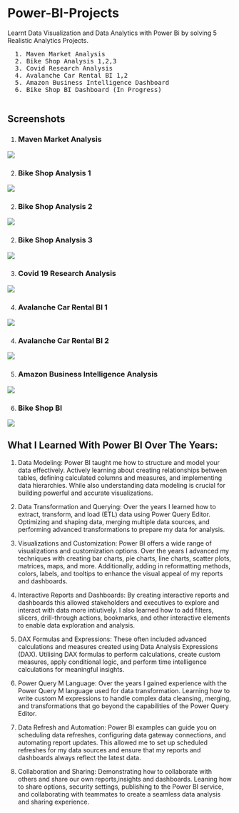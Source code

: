 # Power-BI-Projects
Learnt Data Visualization and Data Analytics with Power Bi by solving  5 Realistic Analytics Projects.

  <pre>
  1. Maven Market Analysis 
  2. Bike Shop Analysis 1,2,3 
  3. Covid Research Analysis 
  4. Avalanche Car Rental BI 1,2
  5. Amazon Business Intelligence Dashboard
  6. Bike Shop BI Dashboard (In Progress) 
  </pre>


## Screenshots

  1. ###  Maven Market Analysis 
<img src = "https://github.com/Trencio/Power-BI-Projects/blob/main/Maven%20Market%20Analysis%20.png/">



2. ### Bike Shop Analysis 1 

<img src = "https://github.com/Trencio/Power-BI-Projects/blob/main/Bike%20Shop%20Analysis%201.png/">



2. ### Bike Shop Analysis 2 

<img src = "https://github.com/Trencio/Power-BI-Projects/blob/main/Bike%20Shop%20Analysis%202.png/">



2. ### Bike Shop Analysis 3 

<img src = "https://github.com/Trencio/Power-BI-Projects/blob/main/Bike%20Shop%20Analysis%203.png/">



3. ### Covid 19 Research Analysis 
<img src = "https://github.com/Trencio/Power-BI-Projects/blob/main/Covid%2019%20Research%20Analysis.png/">



4. ### Avalanche Car Rental BI 1
<img src = "https://github.com/Trencio/Power-BI-Projects/blob/main/Avalanche%20Car%20Rental%20BI%201.png/">



4. ### Avalanche Car Rental BI 2
<img src = "https://github.com/Trencio/Power-BI-Projects/blob/main/Avalanche%20Car%20Rental%20BI%202.png/">



5. ### Amazon Business Intelligence Analysis
<img src = "https://github.com/Trencio/Power-BI-Projects/blob/main/Amazon%20Business%20Intelligence%20Dashboard.png/">


6. ### Bike Shop BI
<img src = "https://github.com/Trencio/Power-BI-Projects/blob/main/Bike%20Shop%20BI%20Dashboard%20(In%20Progress)%20.jpg/">

## What I Learned With Power BI Over The Years: 

  1. Data Modeling: Power BI taught me how to structure and model your data effectively. Actively  learning about creating relationships between tables, defining calculated columns and measures, and implementing data hierarchies. While also understanding data modeling is crucial for building powerful and accurate visualizations.

2. Data Transformation and Querying: Over the years I learned how to extract, transform, and load (ETL) data using Power Query Editor. Optimizing  and shaping data, merging multiple data sources, and performing advanced transformations to prepare my data for analysis.

3. Visualizations and Customization: Power BI offers a wide range of  visualizations and customization options. Over the years I advanced my techniques with creating  bar charts, pie charts, line charts, scatter plots, matrices, maps, and more. Additionally, adding in  reformatting methods, colors, labels, and tooltips to enhance the visual appeal of my reports and dashboards.

4. Interactive Reports and Dashboards: By creating interactive reports and dashboards this allowed stakeholders and executives to explore and interact with data more intiutively.  I also learned how to add filters, slicers, drill-through actions, bookmarks, and other interactive elements to enable data exploration and analysis.

5. DAX Formulas and Expressions:  These often included advanced calculations and measures created using Data Analysis Expressions (DAX). Utilising DAX formulas to perform calculations, create custom measures, apply conditional logic, and perform time intelligence calculations for meaningful insights.

6. Power Query M Language: Over the years I gained experience with  the Power Query M language used for data transformation. Learning  how to write custom M expressions to handle complex data cleansing, merging, and transformations that go beyond the capabilities of the Power Query Editor.

7. Data Refresh and Automation: Power BI examples can guide you on scheduling data refreshes, configuring data gateway connections, and automating report updates. This allowed me to set up scheduled refreshes for my data sources and ensure that my reports and dashboards always reflect the latest data.

8. Collaboration and Sharing: Demonstrating  how to collaborate with others and share our own reports,insights and dashboards. Leaning how to share options, security settings, publishing to the Power BI service, and collaborating with teammates to create a seamless data analysis and sharing experience.
